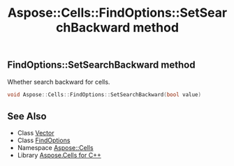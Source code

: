 ﻿---
title: Aspose::Cells::FindOptions::SetSearchBackward method
linktitle: SetSearchBackward
second_title: Aspose.Cells for C++ API Reference
description: 'Aspose::Cells::FindOptions::SetSearchBackward method. Whether search backward for cells in C++.'
type: docs
weight: 1400
url: /cpp/aspose.cells/findoptions/setsearchbackward/
---
## FindOptions::SetSearchBackward method


Whether search backward for cells.

```cpp
void Aspose::Cells::FindOptions::SetSearchBackward(bool value)
```

## See Also

* Class [Vector](../../vector/)
* Class [FindOptions](../)
* Namespace [Aspose::Cells](../../)
* Library [Aspose.Cells for C++](../../../)

